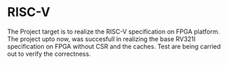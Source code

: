 # RISC-V

The Project target is to realize the RISC-V specification on FPGA platform. The project upto now, was succesfull in realizing the base RV321I specification on FPGA without CSR and the caches. Test are being carried out to verify the correctness.